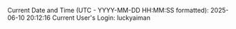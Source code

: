 Current Date and Time (UTC - YYYY-MM-DD HH:MM:SS formatted): 2025-06-10 20:12:16
Current User's Login: luckyaiman
